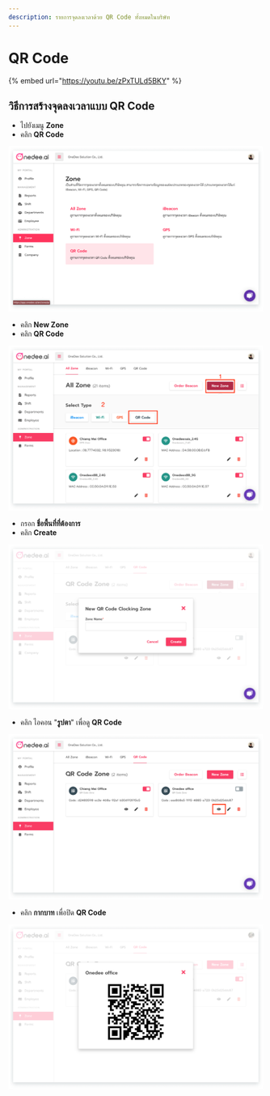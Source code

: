 ```yaml
---
description: รายการจุดลงเวลาด้วย QR Code ทั้งหมดในบริษัท
---
```


# QR Code

{% embed url="https://youtu.be/zPxTULd5BKY" %}



## **วิธีการสร้างจุดลงเวลาแบบ** **QR Code**

* ไปยังเมนู **Zone** 
* คลิก **QR Code**

![](../../.gitbook/assets/app.onedee-13.1.png)

* คลิก **New Zone**
* คลิก **QR Code**

![](../../.gitbook/assets/app.onedee-16-copy.png)

* กรอก **ชื่อพื้นที่ที่ต้องการ**
* คลิก **Create**

![](../../.gitbook/assets/app.onedee-14.4.png)

* คลิก ไอคอน "**รูปตา**" เพื่อดู **QR Code**

![](../../.gitbook/assets/app.onedee-15.png)

* คลิก **กากบาท** เพื่อปิด **QR Code**

![](../../.gitbook/assets/app.onedee-14.5.png)

